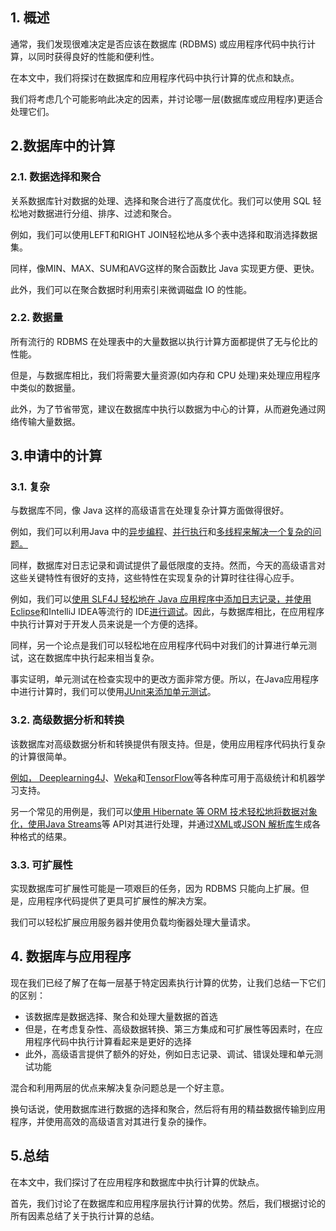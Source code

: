 ## 1. 概述

通常，我们发现很难决定是否应该在数据库 (RDBMS) 或应用程序代码中执行计算，以同时获得良好的性能和便利性。

在本文中，我们将探讨在数据库和应用程序代码中执行计算的优点和缺点。

我们将考虑几个可能影响此决定的因素，并讨论哪一层(数据库或应用程序)更适合处理它们。

## 2.数据库中的计算

### 2.1. 数据选择和聚合

关系数据库针对数据的处理、选择和聚合进行了高度优化。我们可以使用 SQL 轻松地对数据进行分组、排序、过滤和聚合。

例如，我们可以使用LEFT和RIGHT JOIN轻松地从多个表中选择和取消选择数据集。

同样，像MIN、MAX、SUM和AVG这样的聚合函数比 Java 实现更方便、更快。


此外，我们可以在聚合数据时利用索引来微调磁盘 IO 的性能。

### 2.2. 数据量

所有流行的 RDBMS 在处理表中的大量数据以执行计算方面都提供了无与伦比的性能。

但是，与数据库相比，我们将需要大量资源(如内存和 CPU 处理)来处理应用程序中类似的数据量。

此外，为了节省带宽，建议在数据库中执行以数据为中心的计算，从而避免通过网络传输大量数据。

## 3.申请中的计算

### 3.1. 复杂

与数据库不同，像 Java 这样的高级语言在处理复杂计算方面做得很好。

例如，我们可以利用Java 中的[异步编程](https://www.baeldung.com/java-asynchronous-programming)、[并行执行](https://www.baeldung.com/java-8-streams#parallel)和[多线程来解决一个复杂的问题。](https://www.baeldung.com/java-concurrency)

同样，数据库对日志记录和调试提供了最低限度的支持。然而，今天的高级语言对这些关键特性有很好的支持，这些特性在实现复杂的计算时往往得心应手。

例如，我们可以[使用 SLF4J 轻松地在 Java 应用程序中添加日志记录，并使用](https://www.baeldung.com/slf4j-with-log4j2-logback)[Eclipse](https://www.baeldung.com/eclipse-debugging)和IntelliJ IDEA等流行的 IDE[进行调试](https://www.baeldung.com/intellij-debugging-tricks)。因此，与数据库相比，在应用程序中执行计算对于开发人员来说是一个方便的选择。

同样，另一个论点是我们可以轻松地在应用程序代码中对我们的计算进行单元测试，这在数据库中执行起来相当复杂。

事实证明，单元测试在检查实现中的更改方面非常方便。所以，在Java应用程序中进行计算时，我们可以使用[JUnit来添加单元测试](https://www.baeldung.com/junit-5)。

### 3.2. 高级数据分析和转换

该数据库对高级数据分析和转换提供有限支持。但是，使用应用程序代码执行复杂的计算很简单。

[例如， Deeplearning4J](https://www.baeldung.com/deeplearning4j)、[Weka](https://www.baeldung.com/java-ai#3-weka)和[TensorFlow](https://www.baeldung.com/tensorflow-java)等各种库可用于高级统计和机器学习支持。

另一个常见的用例是，我们可以[使用 Hibernate 等 ORM 技术轻松地将数据对象化，使用](https://www.baeldung.com/spring-boot-hibernate)[Java Streams](https://www.baeldung.com/java-8-streams-introduction)等 API对其进行处理，并通过[XML](https://www.baeldung.com/java-xml-libraries)或[JSON 解析库](https://www.baeldung.com/java-json)生成各种格式的结果。

### 3.3. 可扩展性

实现数据库可扩展性可能是一项艰巨的任务，因为 RDBMS 只能向上扩展。但是，应用程序代码提供了更具可扩展性的解决方案。

我们可以轻松扩展应用服务器并使用负载均衡器处理大量请求。

## 4. 数据库与应用程序

现在我们已经了解了在每一层基于特定因素执行计算的优势，让我们总结一下它们的区别：

-   该数据库是数据选择、聚合和处理大量数据的首选
-   但是，在考虑复杂性、高级数据转换、第三方集成和可扩展性等因素时，在应用程序代码中执行计算看起来是更好的选择
-   此外，高级语言提供了额外的好处，例如日志记录、调试、错误处理和单元测试功能

混合和利用两层的优点来解决复杂问题总是一个好主意。

换句话说，使用数据库进行数据的选择和聚合，然后将有用的精益数据传输到应用程序，并使用高效的高级语言对其进行复杂的操作。

## 5.总结

在本文中，我们探讨了在应用程序和数据库中执行计算的优缺点。

首先，我们讨论了在数据库和应用程序层执行计算的优势。然后，我们根据讨论的所有因素总结了关于执行计算的总结。
